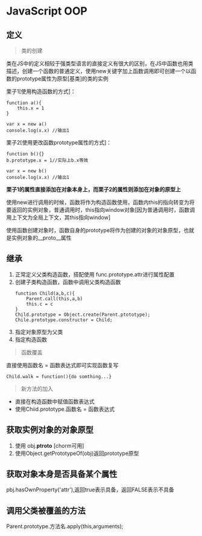 # JavaScript OOP

## 定义

> 类的创建

类在JS中的定义相较于强类型语言的直接定义有很大的区别，在JS中函数也用类描述，创建一个函数的普通定义，使用new关键字加上函数调用即可创建一个以函数的prototype属性为原型[基类]的类的实例

栗子1[使用构造函数的方式]：
~~~
function a(){
	this.x = 1
}

var x = new a()
console.log(x.x) //输出1
~~~

栗子2[使用更改函数prototype属性的方式]：
~~~
function b(){}
b.prototype.x = 1//实际上b.x等效

var x = new b()
console.log(x.x) //输出1
~~~

**栗子1的属性直接添加在对象本身上，而栗子2的属性则添加在对象的原型上**

使用new进行调用的时候，函数将作为构造函数使用，函数内this的指向转变为将要返回的实例对象，普通调用时，this指向window对象[因为普通调用时，函数调用上下文为全局上下文，其this指向window]

使用函数创建对象时，函数自身的prototype将作为创建的对象的对象原型，也就是实例对象的__proto__属性

## 继承

1. 正常定义父类构造函数，搭配使用 func.prototype.attr进行属性配置
2. 创建子类构造函数，函数中调用父类构造函数
	~~~
	function Child(a,b,c){
		Parent.call(this,a,b)
		this.c = c
	}
	Child.prototype = Object.create(Parent.ptototype);
	Chile.prototype.constructor = Child;
	~~~
3. 指定对象原型为父类
4. 指定构造函数

> 函数覆盖

直接使用函数名 = 函数表达式即可实现函数复写

~~~
Child.walk = function(){do somthing...}
~~~

> 新方法的加入

- 直接在构造函数中赋值函数表达式
- 使用Chiid.prototype.函数名 = 函数表达式

## 获取实例对象的对象原型

1. 使用 obj.__ptroto__  [chorm可用]
2. 使用Object.getPrototypeOf(obj)返回prototype原型

## 获取对象本身是否具备某个属性

pbj.hasOwnProperty('attr'),返回true表示具备，返回FALSE表示不具备

## 调用父类被覆盖的方法

Parent.prototype.方法名.apply(this,arguments);

